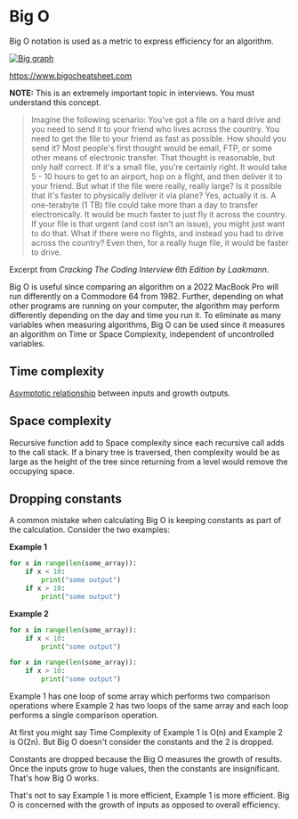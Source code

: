 # Big O

Big O notation is used as a metric to express efficiency for an algorithm.

[![Big
graph](https://miro.medium.com/max/700/1*5ZLci3SuR0zM_QlZOADv8Q.jpeg)](https://www.bigocheatsheet.com/)

<https://www.bigocheatsheet.com>

**NOTE:** This is an extremely important topic in interviews. You must
understand this concept.

> Imagine the following scenario: You've got a file on a hard drive and you need
> to send it to your friend who lives across the country. You need to get the
> file to your friend as fast as possible. How should you send it? Most people's
> first thought would be email, FTP, or some other means of electronic transfer.
> That thought is reasonable, but only half correct. If it's a small file,
> you're certainly right. It would take 5 - 10 hours to get to an airport, hop
> on a flight, and then deliver it to your friend. But what if the file were
> really, really large? Is it possible that it's faster to physically deliver it
> via plane? Yes, actually it is. A one-terabyte (1 TB) file could take more
> than a day to transfer electronically. It would be much faster to just fly it
> across the country. If your file is that urgent (and cost isn't an issue), you
> might just want to do that. What if there were no flights, and instead you had
> to drive across the country? Even then, for a really huge file, it would be
> faster to drive.

Excerpt from _Cracking The Coding Interview 6th Edition by Laakmann_.

Big O is useful since comparing an algorithm on a 2022 MacBook Pro will run
differently on a Commodore 64 from 1982. Further, depending on what other
programs are running on your computer, the algorithm may perform differently
depending on the day and time you run it. To eliminate as many variables when
measuring algorithms, Big O can be used since it measures an algorithm on Time
or Space Complexity, independent of uncontrolled variables.

## Time complexity

[Asymptotic relationship](https://en.wikipedia.org/wiki/Asymptotic_analysis)
between inputs and growth outputs.

## Space complexity

Recursive function add to Space complexity since each recursive call adds to the
call stack. If a binary tree is traversed, then complexity would be as large as
the height of the tree since returning from a level would remove the occupying
space.

## Dropping constants

A common mistake when calculating Big O is keeping constants as part of the
calculation. Consider the two examples:

**Example 1**

```python
for x in range(len(some_array)):
    if x < 10:
        print("some output")
    if x > 10:
        print("some output")
```

**Example 2**

```python
for x in range(len(some_array)):
    if x < 10:
        print("some output")

for x in range(len(some_array)):
    if x > 10:
        print("some output")
```

Example 1 has one loop of some array which performs two comparison operations
where Example 2 has two loops of the same array and each loop performs a single
comparison operation.

At first you might say Time Complexity of Example 1 is O(n) and Example 2 is
O(2n). But Big O doesn't consider the constants and the 2 is dropped.

Constants are dropped because the Big O measures the growth of results. Once the
inputs grow to huge values, then the constants are insignificant. That's how Big
O works.

That's not to say Example 1 is more efficient, Example 1 is more efficient. Big
O is concerned with the growth of inputs as opposed to overall efficiency.
